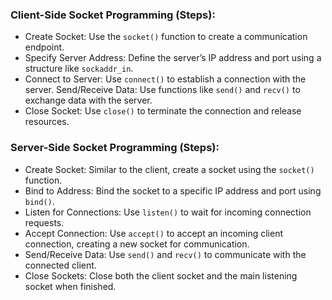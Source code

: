 ### Client-Side Socket Programming (Steps):
- Create Socket: Use the ```socket()``` function to create a communication endpoint.
- Specify Server Address: Define the server’s IP address and port using a structure like ```sockaddr_in```.
- Connect to Server: Use ```connect()``` to establish a connection with the server.
 Send/Receive Data: Use functions like ```send()``` and ```recv()``` to exchange data with the server.
- Close Socket: Use ```close()``` to terminate the connection and release resources.

### Server-Side Socket Programming (Steps):
- Create Socket: Similar to the client, create a socket using the ```socket()``` function.
- Bind to Address: Bind the socket to a specific IP address and port using ```bind()```.
- Listen for Connections: Use ```listen()``` to wait for incoming connection requests.
- Accept Connection: Use ```accept()``` to accept an incoming client connection, creating a new socket for communication.
- Send/Receive Data: Use ```send()``` and ```recv()``` to communicate with the connected client.
- Close Sockets: Close both the client socket and the main listening socket when finished.
